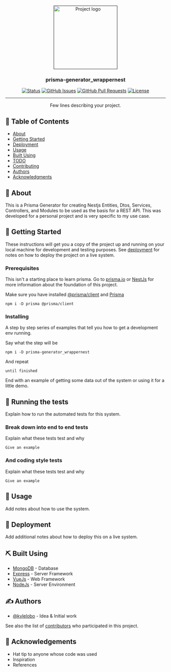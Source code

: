 <p align="center">
  <a href="" rel="noopener">
 <img width=200px height=200px src="https://i.imgur.com/6wj0hh6.jpg" alt="Project logo"></a>
</p>

<h3 align="center">prisma-generator_wrappernest</h3>

<div align="center">

[![Status](https://img.shields.io/badge/status-active-success.svg)]()
[![GitHub Issues](https://img.shields.io/github/issues/kylelobo/The-Documentation-Compendium.svg)](https://github.com/kylelobo/The-Documentation-Compendium/issues)
[![GitHub Pull Requests](https://img.shields.io/github/issues-pr/kylelobo/The-Documentation-Compendium.svg)](https://github.com/kylelobo/The-Documentation-Compendium/pulls)
[![License](https://img.shields.io/badge/license-MIT-blue.svg)](/LICENSE)

</div>

---

<p align="center"> Few lines describing your project.
    <br> 
</p>

## 📝 Table of Contents

-   [About](#about)
-   [Getting Started](#getting_started)
-   [Deployment](#deployment)
-   [Usage](#usage)
-   [Built Using](#built_using)
-   [TODO](../TODO.md)
-   [Contributing](../CONTRIBUTING.md)
-   [Authors](#authors)
-   [Acknowledgments](#acknowledgement)

## 🧐 About <a name = "about"></a>

This is a Prisma Generator for creating Nestjs Entities, Dtos, Services, Controllers, and Modules to be used as the basis for a REST API. This was developed for a personal project and is very specific to my use case.

## 🏁 Getting Started <a name = "getting_started"></a>

These instructions will get you a copy of the project up and running on your local machine for development and testing purposes. See [deployment](#deployment) for notes on how to deploy the project on a live system.

### Prerequisites

This isn't a starting place to learn prisma. Go to [prisma.io](https://www.prisma.io/) or [NestJs](https://nestjs.com/) for more information about the foundation of this project.

Make sure you have installed [@prisma/client](https://www.npmjs.com/package/@prisma/client) and [Prisma](https://www.npmjs.com/package/prisma)

```
npm i -D prisma @prisma/client
```

### Installing

A step by step series of examples that tell you how to get a development env running.

Say what the step will be

```
npm i -D prisma-generator_wrappernest
```

And repeat

```
until finished
```

End with an example of getting some data out of the system or using it for a little demo.

## 🔧 Running the tests <a name = "tests"></a>

Explain how to run the automated tests for this system.

### Break down into end to end tests

Explain what these tests test and why

```
Give an example
```

### And coding style tests

Explain what these tests test and why

```
Give an example
```

## 🎈 Usage <a name="usage"></a>

Add notes about how to use the system.

## 🚀 Deployment <a name = "deployment"></a>

Add additional notes about how to deploy this on a live system.

## ⛏️ Built Using <a name = "built_using"></a>

-   [MongoDB](https://www.mongodb.com/) - Database
-   [Express](https://expressjs.com/) - Server Framework
-   [VueJs](https://vuejs.org/) - Web Framework
-   [NodeJs](https://nodejs.org/en/) - Server Environment

## ✍️ Authors <a name = "authors"></a>

-   [@kylelobo](https://github.com/kylelobo) - Idea & Initial work

See also the list of [contributors](https://github.com/kylelobo/The-Documentation-Compendium/contributors) who participated in this project.

## 🎉 Acknowledgements <a name = "acknowledgement"></a>

-   Hat tip to anyone whose code was used
-   Inspiration
-   References
